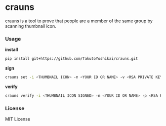 # crauns
crauns is a tool to prove that people are a member of the same group by scanning thumbnail icon.

### Usage
**install**
```bash
pip install git+https://github.com/TakutoYoshikai/crauns.git
```

**sign**
```bash
crauns set -i <THUMBNAIL ICON> -n <YOUR ID OR NAME> -v <RSA PRIVATE KEY>
```

**verify**
```bash
crauns verify -i <THUMBNAIL ICON SIGNED> -n <YOUR ID OR NAME> -p <RSA PUBLIC KEY>
```

### License
MIT License
